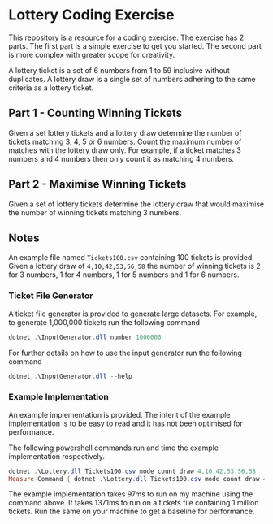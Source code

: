 ﻿# Lottery Coding Exercise

This repository is a resource for a coding exercise. The exercise has 2 parts. The first part is a simple exercise to get you started. The second part is more complex with greater scope for creativity.

A lottery ticket is a set of 6 numbers from 1 to 59 inclusive without duplicates. A lottery draw is a single set of numbers adhering to the same criteria as a lottery ticket.

## Part 1 - Counting Winning Tickets

Given a set lottery tickets and a lottery draw determine the number of tickets matching 3, 4, 5 or 6 numbers. Count the maximum number of matches with the lottery draw only. For example, if a ticket matches 3 numbers and 4 numbers then only count it as matching 4 numbers.

## Part 2 - Maximise Winning Tickets

Given a set of lottery tickets determine the lottery draw that would maximise the number of winning tickets matching 3 numbers.

## Notes

An example file named `Tickets100.csv` containing 100 tickets is provided. Given a lottery draw of `4,10,42,53,56,58` the number of winning tickets is 2 for 3 numbers, 1 for 4 numbers, 1 for 5 numbers and 1 for 6 numbers.

### Ticket File Generator
A ticket file generator is provided to generate large datasets. For example, to generate 1,000,000 tickets run the following command

```powershell
dotnet .\InputGenerator.dll number 1000000
```

For further details on how to use the input generator run the following command

```powershell
dotnet .\InputGenerator.dll --help
```

### Example Implementation

An example implementation is provided. The intent of the example implementation is to be easy to read and it has not been optimised for performance.

The following powershell commands run and time the example implementation respectively.

```powershell
dotnet .\Lottery.dll Tickets100.csv mode count draw 4,10,42,53,56,58
Measure-Command { dotnet .\Lottery.dll Tickets100.csv mode count draw 4,10,42,53,56,58 }
```

The example implementation takes 97ms to run on my machine using the command above. It takes 1371ms to run on a tickets file containing 1 million tickets. Run the same on your machine to get a baseline for performance.